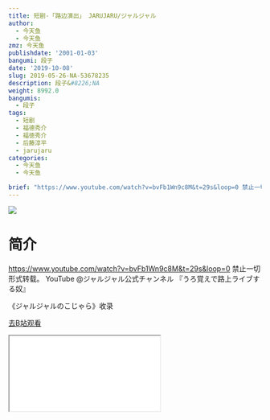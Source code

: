 ```yaml
---
title: 短剧-「路边演出」 JARUJARU/ジャルジャル
author:
  - 今天鱼
  - 今天鱼
zmz: 今天鱼
publishdate: '2001-01-03'
bangumi: 段子
date: '2019-10-08'
slug: 2019-05-26-NA-53678235
description: 段子&#8226;NA
weight: 8992.0
bangumis:
  - 段子
tags:
  - 短剧
  - 福德秀介
  - 福徳秀介
  - 后藤淳平
  - jarujaru
categories:
  - 今天鱼
  - 今天鱼

brief: "https://www.youtube.com/watch?v=bvFb1Wn9c8M&t=29s&loop=0 禁止一切形式转载。 YouTube @ジャルジャル公式チャンネル 『うろ覚えで路上ライブする奴』 《ジャルジャルのこじゃら》收录"
---
```

![](https://i.imgur.com/ddmKsIT.jpg)
# 简介  
https://www.youtube.com/watch?v=bvFb1Wn9c8M&t=29s&loop=0
禁止一切形式转载。
YouTube @ジャルジャル公式チャンネル
『うろ覚えで路上ライブする奴』

《ジャルジャルのこじゃら》收录  

[去B站观看](https://www.bilibili.com/video/av53678235/)
<div class ="resp-container"><iframe class="testiframe" src="//player.bilibili.com/player.html?aid=53678235"", scrolling="no", allowfullscreen="true" > </iframe></div> 
